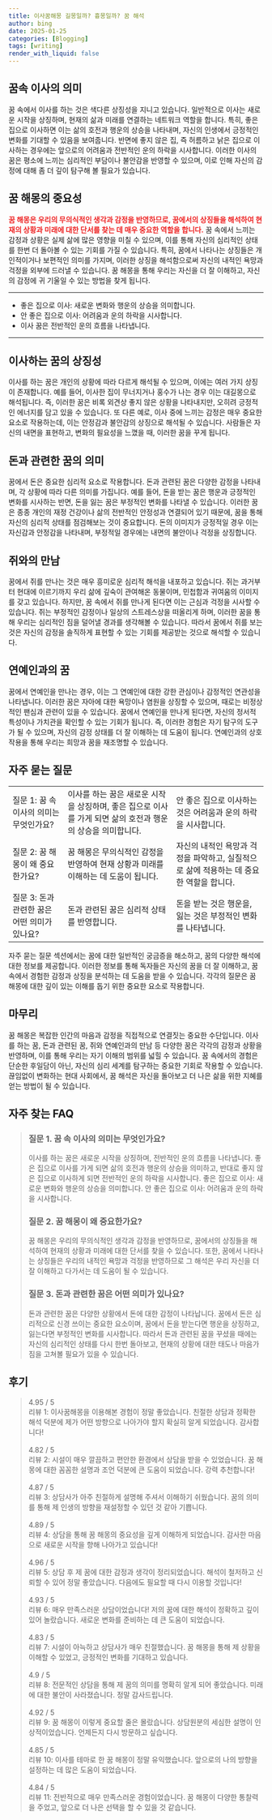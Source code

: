 ```yaml
---
title: 이사꿈해몽 길몽일까? 흉몽일까? 꿈 해석
author: bing
date: 2025-01-25
categories: [Blogging]
tags: [writing]
render_with_liquid: false
---
```



<h2 id='꿈속_이사의_의미'>꿈속 이사의 의미</h2>

<p>꿈 속에서 이사를 하는 것은 색다른 상징성을 지니고 있습니다. 일반적으로 이사는 새로운 시작을 상징하며, 현재의 삶과 미래를 연결하는 네트워크 역할을 합니다. 특히, 좋은 집으로 이사하면 이는 삶의 호전과 행운의 상승을 나타내며, 자신의 인생에서 긍정적인 변화를 기대할 수 있음을 보여줍니다. 반면에 좋지 않은 집, 즉 허름하고 낡은 집으로 이사하는 경우에는 앞으로의 어려움과 전반적인 운의 하락을 시사합니다. 이러한 이사의 꿈은 평소에 느끼는 심리적인 부담이나 불안감을 반영할 수 있으며, 이로 인해 자신의 감정에 대해 좀 더 깊이 탐구해 볼 필요가 있습니다.</p>

<h2 id='꿈해몽의_중요성'>꿈 해몽의 중요성</h2>

<p><b><span style="color: #ee2323;">꿈 해몽은 우리의 무의식적인 생각과 감정을 반영하므로, 꿈에서의 상징들을 해석하여 현재의 상황과 미래에 대한 단서를 찾는 데 매우 중요한 역할을 합니다.</span></b> 꿈 속에서 느끼는 감정과 상황은 실제 삶에 많은 영향을 미칠 수 있으며, 이를 통해 자신의 심리적인 상태를 한번 더 돌아볼 수 있는 기회를 가질 수 있습니다. 특히, 꿈에서 나타나는 상징들은 개인적이거나 보편적인 의미를 가지며, 이러한 상징을 해석함으로써 자신의 내적인 욕망과 걱정을 외부에 드러낼 수 있습니다. 꿈 해몽을 통해 우리는 자신을 더 잘 이해하고, 자신의 감정에 귀 기울일 수 있는 방법을 찾게 됩니다.</p>

<hr />

<ul>
    <li>좋은 집으로 이사: 새로운 변화와 행운의 상승을 의미합니다.</li>
    <li>안 좋은 집으로 이사: 어려움과 운의 하락을 시사합니다.</li>
    <li>이사 꿈은 전반적인 운의 흐름을 나타냅니다.</li>
</ul>

<hr />

<h2 id='이사하는_꿈의_상징성'>이사하는 꿈의 상징성</h2>

<p>이사를 하는 꿈은 개인의 상황에 따라 다르게 해석될 수 있으며, 이에는 여러 가지 상징이 존재합니다. 예를 들어, 이사한 집이 무너지거나 홍수가 나는 경우 이는 대길몽으로 해석됩니다. 즉, 이러한 꿈은 비록 외견상 좋지 않은 상황을 나타내지만, 오히려 긍정적인 에너지를 담고 있을 수 있습니다. 또 다른 예로, 이사 중에 느끼는 감정은 매우 중요한 요소로 작용하는데, 이는 안정감과 불안감의 상징으로 해석될 수 있습니다. 사람들은 자신의 내면을 표현하고, 변화의 필요성을 느꼈을 때, 이러한 꿈을 꾸게 됩니다.</p>

<h2 id='돈과_관련한_꿈의_의미'>돈과 관련한 꿈의 의미</h2>

<p>꿈에서 돈은 중요한 심리적 요소로 작용합니다. 돈과 관련된 꿈은 다양한 감정을 나타내며, 각 상황에 따라 다른 의미를 가집니다. 예를 들어, 돈을 받는 꿈은 행운과 긍정적인 변화를 시사하는 반면, 돈을 잃는 꿈은 부정적인 변화를 나타낼 수 있습니다. 이러한 꿈은 종종 개인의 재정 건강이나 삶의 전반적인 안정성과 연결되어 있기 때문에, 꿈을 통해 자신의 심리적 상태를 점검해보는 것이 중요합니다. 돈의 이미지가 긍정적일 경우 이는 자신감과 안정감을 나타내며, 부정적일 경우에는 내면의 불안이나 걱정을 상징합니다.</p>

<h2 id='쥐와의_만남'>쥐와의 만남</h2>

<p>꿈에서 쥐를 만나는 것은 매우 흥미로운 심리적 해석을 내포하고 있습니다. 쥐는 과거부터 현대에 이르기까지 우리 삶에 깊숙이 관여해온 동물이며, 민첩함과 귀여움의 이미지를 갖고 있습니다. 하지만, 꿈 속에서 쥐를 만나게 된다면 이는 근심과 걱정을 시사할 수 있습니다. 쥐는 부정적인 감정이나 일상의 스트레스상을 떠올리게 하며, 이러한 꿈을 통해 우리는 심리적인 짐을 덜어낼 경과를 생각해볼 수 있습니다. 따라서 꿈에서 쥐를 보는 것은 자신의 감정을 솔직하게 표현할 수 있는 기회를 제공받는 것으로 해석할 수 있습니다.</p>

<h2 id='연예인과의_꿈'>연예인과의 꿈</h2>

<p>꿈에서 연예인을 만나는 경우, 이는 그 연예인에 대한 강한 관심이나 감정적인 연관성을 나타냅니다. 이러한 꿈은 자아에 대한 욕망이나 염원을 상징할 수 있으며, 때로는 비정상적인 팬심과 관련이 있을 수 있습니다. 꿈에서 연예인을 만나게 된다면, 자신의 정서적 특성이나 가치관을 확인할 수 있는 기회가 됩니다. 즉, 이러한 경험은 자기 탐구의 도구가 될 수 있으며, 자신의 감정 상태를 더 잘 이해하는 데 도움이 됩니다. 연예인과의 상호작용을 통해 우리는 희망과 꿈을 재조명할 수 있습니다.</p>

<h2 id='자주_묻는_질문'>자주 묻는 질문</h2>

<table>
    <tr>
        <td>질문 1: 꿈 속 이사의 의미는 무엇인가요?</td>
        <td>이사를 하는 꿈은 새로운 시작을 상징하며, 좋은 집으로 이사를 가게 되면 삶의 호전과 행운의 상승을 의미합니다.</td>
        <td>안 좋은 집으로 이사하는 것은 어려움과 운의 하락을 시사합니다.</td>
    </tr>
    <tr>
        <td>질문 2: 꿈 해몽이 왜 중요한가요?</td>
        <td>꿈 해몽은 무의식적인 감정을 반영하여 현재 상황과 미래를 이해하는 데 도움이 됩니다.</td>
        <td>자신의 내적인 욕망과 걱정을 파악하고, 실질적으로 삶에 적용하는 데 중요한 역할을 합니다.</td>
    </tr>
    <tr>
        <td>질문 3: 돈과 관련한 꿈은 어떤 의미가 있나요?</td>
        <td>돈과 관련된 꿈은 심리적 상태를 반영합니다.</td>
        <td>돈을 받는 것은 행운을, 잃는 것은 부정적인 변화를 나타냅니다.</td>
    </tr>
</table>

<p>자주 묻는 질문 섹션에서는 꿈에 대한 일반적인 궁금증을 해소하고, 꿈의 다양한 해석에 대한 정보를 제공합니다. 이러한 정보를 통해 독자들은 자신의 꿈을 더 잘 이해하고, 꿈 속에서 경험한 감정과 상징을 분석하는 데 도움을 받을 수 있습니다. 각각의 질문은 꿈 해몽에 대한 깊이 있는 이해를 돕기 위한 중요한 요소로 작용합니다.</p>

<h2 id='마무리'>마무리</h2>

<p>꿈 해몽은 복잡한 인간의 마음과 감정을 직접적으로 연결짓는 중요한 수단입니다. 이사를 하는 꿈, 돈과 관련된 꿈, 쥐와 연예인과의 만남 등 다양한 꿈은 각각의 감정과 상황을 반영하며, 이를 통해 우리는 자기 이해의 범위를 넓힐 수 있습니다. 꿈 속에서의 경험은 단순한 후일담이 아닌, 자신의 심리 세계를 탐구하는 중요한 기회로 작용할 수 있습니다. 끊임없이 변화하는 현대 사회에서, 꿈 해석은 자신을 돌아보고 더 나은 삶을 위한 지혜를 얻는 방법이 될 수 있습니다.</p>


<h2 id='자주_찾는_FAQ'>자주 찾는 FAQ</h2>
<div itemscope="" itemtype="https://schema.org/FAQPage"> 
    <blockquote> 
        <div itemscope="" itemprop="mainEntity" itemtype="https://schema.org/Question"> 
            <h3 itemprop="name">질문 1. 꿈 속 이사의 의미는 무엇인가요?</h3> 
            <div itemscope="" itemprop="acceptedAnswer" itemtype="https://schema.org/Answer"> 
                <span itemprop="text"> 
                    <p>이사를 하는 꿈은 새로운 시작을 상징하며, 전반적인 운의 흐름을 나타냅니다. 좋은 집으로 이사를 가게 되면 삶의 호전과 행운의 상승을 의미하고, 반대로 좋지 않은 집으로 이사하게 되면 전반적인 운의 하락을 시사합니다. 좋은 집으로 이사: 새로운 변화와 행운의 상승을 의미합니다. 안 좋은 집으로 이사: 어려움과 운의 하락을 시사합니다.</p> 
                </span> 
            </div> 
        </div> 
        <div itemscope="" itemprop="mainEntity" itemtype="https://schema.org/Question"> 
            <h3 itemprop="name">질문 2. 꿈 해몽이 왜 중요한가요?</h3> 
            <div itemscope="" itemprop="acceptedAnswer" itemtype="https://schema.org/Answer"> 
                <span itemprop="text"> 
                    <p>꿈 해몽은 우리의 무의식적인 생각과 감정을 반영하므로, 꿈에서의 상징들을 해석하여 현재의 상황과 미래에 대한 단서를 찾을 수 있습니다. 또한, 꿈에서 나타나는 상징들은 우리의 내적인 욕망과 걱정을 반영하므로 그 해석은 우리 자신을 더 잘 이해하고 다가서는 데 도움이 될 수 있습니다.</p> 
                </span> 
            </div> 
        </div> 
        <div itemscope="" itemprop="mainEntity" itemtype="https://schema.org/Question"> 
            <h3 itemprop="name">질문 3. 돈과 관련한 꿈은 어떤 의미가 있나요?</h3> 
            <div itemscope="" itemprop="acceptedAnswer" itemtype="https://schema.org/Answer"> 
                <span itemprop="text"> 
                    <p>돈과 관련한 꿈은 다양한 상황에서 돈에 대한 감정이 나타납니다. 꿈에서 돈은 심리적으로 신경 쓰이는 중요한 요소이며, 꿈에서 돈을 받는다면 행운을 상징하고, 잃는다면 부정적인 변화를 시사합니다. 따라서 돈과 관련된 꿈을 꾸셨을 때에는 자신의 심리적인 상태를 다시 한번 돌아보고, 현재의 상황에 대한 태도나 마음가짐을 고쳐볼 필요가 있을 수 있습니다.</p> 
                </span> 
            </div> 
        </div> 
    </blockquote> 
</div>
<h2 id='후기'>후기</h2>
<div itemscope itemtype="https://schema.org/Product">
  <blockquote>
  <div itemprop="review" itemscope itemtype="https://schema.org/Review">
      <div itemprop="reviewRating" itemscope itemtype="https://schema.org/Rating"> <span itemprop="ratingValue">4.95</span> / <span itemprop="bestRating">5</span> </div>
      <span itemprop="reviewBody">리뷰 1: 이사꿈해몽을 이용해본 경험이 정말 좋았습니다. 친절한 상담과 정확한 해석 덕분에 제가 어떤 방향으로 나아가야 할지 확실히 알게 되었습니다. 감사합니다!</span>
  </div>
  <br>
  <div itemprop="review" itemscope itemtype="https://schema.org/Review">
      <div itemprop="reviewRating" itemscope itemtype="https://schema.org/Rating"> <span itemprop="ratingValue">4.82</span> / <span itemprop="bestRating">5</span> </div>
      <span itemprop="reviewBody">리뷰 2: 시설이 매우 깔끔하고 편안한 환경에서 상담을 받을 수 있었습니다. 꿈 해몽에 대한 꼼꼼한 설명과 조언 덕분에 큰 도움이 되었습니다. 강력 추천합니다!</span>
  </div>
  <br>
  <div itemprop="review" itemscope itemtype="https://schema.org/Review">
      <div itemprop="reviewRating" itemscope itemtype="https://schema.org/Rating"> <span itemprop="ratingValue">4.87</span> / <span itemprop="bestRating">5</span> </div>
      <span itemprop="reviewBody">리뷰 3: 상담사가 아주 친절하게 설명해 주셔서 이해하기 쉬웠습니다. 꿈의 의미를 통해 제 인생의 방향을 재설정할 수 있던 것 같아 기쁩니다.</span>
  </div>
  <br>
  <div itemprop="review" itemscope itemtype="https://schema.org/Review">
      <div itemprop="reviewRating" itemscope itemtype="https://schema.org/Rating"> <span itemprop="ratingValue">4.89</span> / <span itemprop="bestRating">5</span> </div>
      <span itemprop="reviewBody">리뷰 4: 상담을 통해 꿈 해몽의 중요성을 깊게 이해하게 되었습니다. 감사한 마음으로 새로운 시작을 향해 나아가고 있습니다!</span>
  </div>
  <br>
  <div itemprop="review" itemscope itemtype="https://schema.org/Review">
      <div itemprop="reviewRating" itemscope itemtype="https://schema.org/Rating"> <span itemprop="ratingValue">4.96</span> / <span itemprop="bestRating">5</span> </div>
      <span itemprop="reviewBody">리뷰 5: 상담 후 제 꿈에 대한 감정과 생각이 정리되었습니다. 해석이 철저하고 신뢰할 수 있어 정말 좋았습니다. 다음에도 필요할 때 다시 이용할 것입니다!</span>
  </div>
  <br>
  <div itemprop="review" itemscope itemtype="https://schema.org/Review">
      <div itemprop="reviewRating" itemscope itemtype="https://schema.org/Rating"> <span itemprop="ratingValue">4.93</span> / <span itemprop="bestRating">5</span> </div>
      <span itemprop="reviewBody">리뷰 6: 매우 만족스러운 상담이었습니다! 저의 꿈에 대한 해석이 정확하고 깊이 있어 놀랐습니다. 새로운 변화를 준비하는 데 큰 도움이 되었습니다.</span>
  </div>
  <br>
  <div itemprop="review" itemscope itemtype="https://schema.org/Review">
      <div itemprop="reviewRating" itemscope itemtype="https://schema.org/Rating"> <span itemprop="ratingValue">4.83</span> / <span itemprop="bestRating">5</span> </div>
      <span itemprop="reviewBody">리뷰 7: 시설이 아늑하고 상담사가 매우 친절했습니다. 꿈 해몽을 통해 제 상황을 이해할 수 있었고, 긍정적인 변화를 기대하고 있습니다.</span>
  </div>
  <br>
  <div itemprop="review" itemscope itemtype="https://schema.org/Review">
      <div itemprop="reviewRating" itemscope itemtype="https://schema.org/Rating"> <span itemprop="ratingValue">4.9</span> / <span itemprop="bestRating">5</span> </div>
      <span itemprop="reviewBody">리뷰 8: 전문적인 상담을 통해 제 꿈의 의미를 명확히 알게 되어 좋았습니다. 미래에 대한 불안이 사라졌습니다. 정말 감사드립니다.</span>
  </div>
  <br>
  <div itemprop="review" itemscope itemtype="https://schema.org/Review">
      <div itemprop="reviewRating" itemscope itemtype="https://schema.org/Rating"> <span itemprop="ratingValue">4.92</span> / <span itemprop="bestRating">5</span> </div>
      <span itemprop="reviewBody">리뷰 9: 꿈 해몽이 이렇게 중요할 줄은 몰랐습니다. 상담원분의 세심한 설명이 인상적이었습니다. 언제든지 다시 방문하고 싶습니다.</span>
  </div>
  <br>
  <div itemprop="review" itemscope itemtype="https://schema.org/Review">
      <div itemprop="reviewRating" itemscope itemtype="https://schema.org/Rating"> <span itemprop="ratingValue">4.85</span> / <span itemprop="bestRating">5</span> </div>
      <span itemprop="reviewBody">리뷰 10: 이사를 테마로 한 꿈 해몽이 정말 유익했습니다. 앞으로의 나의 방향을 설정하는 데 많은 도움이 되었습니다.</span>
  </div>
  <br>
  <div itemprop="review" itemscope itemtype="https://schema.org/Review">
      <div itemprop="reviewRating" itemscope itemtype="https://schema.org/Rating"> <span itemprop="ratingValue">4.84</span> / <span itemprop="bestRating">5</span> </div>
      <span itemprop="reviewBody">리뷰 11: 전반적으로 매우 만족스러운 경험이었습니다. 꿈 해몽이 다양한 통찰력을 주었고, 앞으로 더 나은 선택을 할 수 있을 것 같습니다.</span>
  </div>
  </blockquote>
</div>
